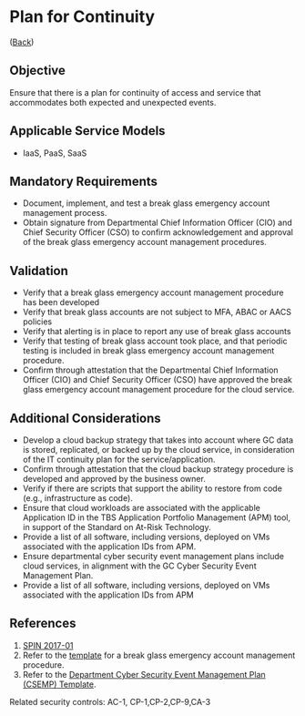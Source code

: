 # Plan for Continuity

([Back](../README.md))

## Objective

Ensure that there is a plan for continuity of access and service that accommodates both expected and unexpected events.

## Applicable Service Models

- IaaS, PaaS, SaaS

## Mandatory Requirements

- Document, implement, and test a break glass emergency account management process.
- Obtain signature from Departmental Chief Information Officer (CIO) and Chief Security Officer (CSO) to confirm acknowledgement and approval of the break glass emergency account management procedures.

## Validation

- Verify that a break glass emergency account management procedure has been developed
- Verify that break glass accounts are not subject to MFA, ABAC or AACS policies
- Verify that alerting is in place to report any use of break glass accounts
- Verify that testing of break glass account took place, and that periodic testing is included in break glass emergency account management procedure.
- Confirm through attestation that the Departmental Chief Information Officer (CIO) and Chief Security Officer (CSO) have approved the break glass emergency account management procedure for the cloud service.

## Additional Considerations

- Develop a cloud backup strategy that takes into account where GC data is stored, replicated, or backed up by the cloud service, in consideration of the IT continuity plan for the service/application.
- Confirm through attestation that the cloud backup strategy procedure is developed and approved by the business owner.
- Verify if there are scripts that support the ability to restore from code (e.g., infrastructure as code).
- Ensure that cloud workloads are associated with the applicable Application ID in the TBS Application Portfolio Management (APM) tool, in support of the Standard on At-Risk Technology.
- Provide a list of all software, including versions, deployed on VMs associated with the application IDs from APM.
- Ensure departmental cyber security event management plans include cloud services, in alignment with the GC Cyber Security Event Management Plan.
- Provide a list of all software, including versions, deployed on VMs associated with the application IDs from APM

## References

1. [SPIN 2017-01](https://www.canada.ca/en/treasury-board-secretariat/services/access-information-privacy/security-identity-management/direction-secure-use-commercial-cloud-services-spin.html)
2. Refer to the [template](https://gcconnex.gc.ca/file/view/55010566/break-glass-emergency-account-procedure-departments-can-use-to-develop-their-emergency-access-management-controls-for-cloud?language=en) for a break glass emergency account management procedure.
3. Refer to the [Department Cyber Security Event Management Plan (CSEMP) Template](https://www.gcpedia.gc.ca/gcwiki/images/6/66/Department_CSEMP_Template.docx).

Related security controls: AC-1, CP-1,CP-2,CP-9,CA-3
